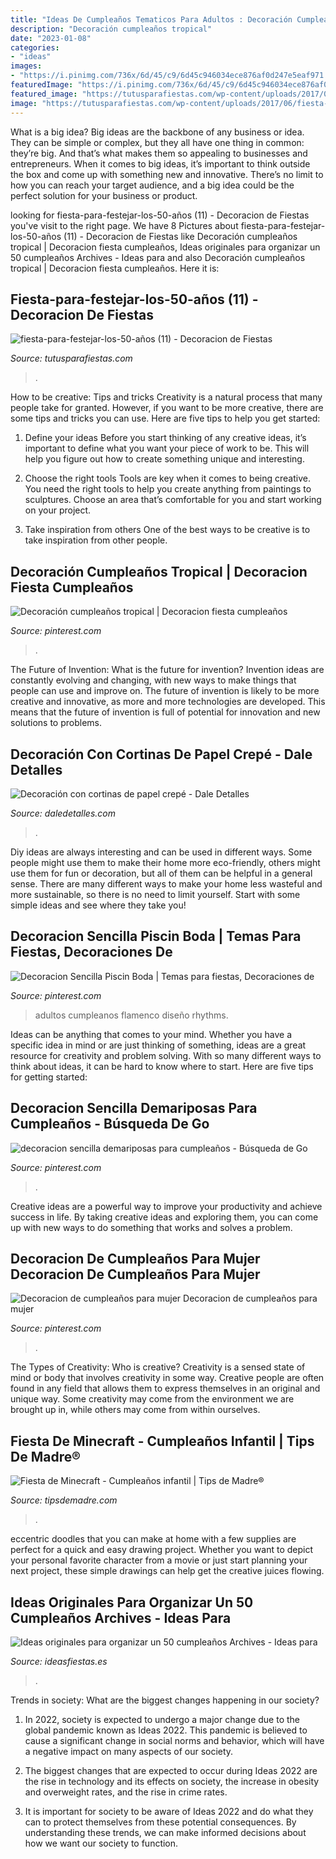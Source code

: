 ```yaml
---
title: "Ideas De Cumpleaños Tematicos Para Adultos : Decoración Cumpleaños Tropical"
description: "Decoración cumpleaños tropical"
date: "2023-01-08"
categories:
- "ideas"
images:
- "https://i.pinimg.com/736x/6d/45/c9/6d45c946034ece876af0d247e5eaf971.jpg?b=t"
featuredImage: "https://i.pinimg.com/736x/6d/45/c9/6d45c946034ece876af0d247e5eaf971.jpg?b=t"
featured_image: "https://tutusparafiestas.com/wp-content/uploads/2017/06/fiesta-para-festejar-los-50-años-11.jpg"
image: "https://tutusparafiestas.com/wp-content/uploads/2017/06/fiesta-para-festejar-los-50-años-11.jpg"
---
```



What is a big idea?
Big ideas are the backbone of any business or idea. They can be simple or complex, but they all have one thing in common: they’re big. And that’s what makes them so appealing to businesses and entrepreneurs. When it comes to big ideas, it’s important to think outside the box and come up with something new and innovative. There’s no limit to how you can reach your target audience, and a big idea could be the perfect solution for your business or product.

	

		
looking for fiesta-para-festejar-los-50-años (11) - Decoracion de Fiestas you've visit to the right page. We have 8 Pictures about fiesta-para-festejar-los-50-años (11) - Decoracion de Fiestas like Decoración cumpleaños tropical | Decoracion fiesta cumpleaños, Ideas originales para organizar un 50 cumpleaños Archives - Ideas para and also Decoración cumpleaños tropical | Decoracion fiesta cumpleaños. Here it is:
		
    
## Fiesta-para-festejar-los-50-años (11) - Decoracion De Fiestas

<img loading=lazy src="https://tutusparafiestas.com/wp-content/uploads/2017/06/fiesta-para-festejar-los-50-años-11.jpg" onerror="this.onerror=null;this.src='https://tse1.mm.bing.net/th?id=OIP.3vGE41hu3Kk1Mpciw_K3GAAAAA&amp;pid=15.1';" alt="fiesta-para-festejar-los-50-años (11) - Decoracion de Fiestas">

_Source: tutusparafiestas.com_

>. 

	

How to be creative: Tips and tricks
Creativity is a natural process that many people take for granted. However, if you want to be more creative, there are some tips and tricks you can use. Here are five tips to help you get started:
1. Define your ideas
Before you start thinking of any creative ideas, it’s important to define what you want your piece of work to be. This will help you figure out how to create something unique and interesting.

2. Choose the right tools
Tools are key when it comes to being creative. You need the right tools to help you create anything from paintings to sculptures. Choose an area that’s comfortable for you and start working on your project.
3. Take inspiration from others
One of the best ways to be creative is to take inspiration from other people.

    
## Decoración Cumpleaños Tropical | Decoracion Fiesta Cumpleaños

<img loading=lazy src="https://i.pinimg.com/736x/cc/3a/e8/cc3ae814c3d40b1236e533036b29c3fb.jpg" onerror="this.onerror=null;this.src='https://tse2.mm.bing.net/th?id=OIP.aPKQfW15pB285aBBZBsCEAHaJ3&amp;pid=15.1';" alt="Decoración cumpleaños tropical | Decoracion fiesta cumpleaños">

_Source: pinterest.com_

>. 

	

The Future of Invention: What is the future for invention?
Invention ideas are constantly evolving and changing, with new ways to make things that people can use and improve on. The future of invention is likely to be more creative and innovative, as more and more technologies are developed. This means that the future of invention is full of potential for innovation and new solutions to problems.

    
## Decoración Con Cortinas De Papel Crepé - Dale Detalles

<img loading=lazy src="https://i1.wp.com/www.daledetalles.com/wp-content/uploads/2016/08/decoracion-con-papel-creppe7.jpg" onerror="this.onerror=null;this.src='https://tse2.mm.bing.net/th?id=OIP.0EOvMXrU5VQqt_BK8aCABgHaLD&amp;pid=15.1';" alt="Decoración con cortinas de papel crepé - Dale Detalles">

_Source: daledetalles.com_

>. 

	

Diy ideas are always interesting and can be used in different ways. Some people might use them to make their home more eco-friendly, others might use them for fun or decoration, but all of them can be helpful in a general sense. There are many different ways to make your home less wasteful and more sustainable, so there is no need to limit yourself. Start with some simple ideas and see where they take you!

    
## Decoracion Sencilla Piscin Boda | Temas Para Fiestas, Decoraciones De

<img loading=lazy src="https://i.pinimg.com/736x/91/26/f5/9126f58c79ff2d6aacab3648d33451ee.jpg" onerror="this.onerror=null;this.src='https://tse1.mm.bing.net/th?id=OIP.IsooTkKst8qMNNBdptL_rwHaJ4&amp;pid=15.1';" alt="Decoracion Sencilla Piscin Boda | Temas para fiestas, Decoraciones de">

_Source: pinterest.com_

>adultos cumpleanos flamenco diseño rhythms. 

	

Ideas can be anything that comes to your mind. Whether you have a specific idea in mind or are just thinking of something, ideas are a great resource for creativity and problem solving. With so many different ways to think about ideas, it can be hard to know where to start. Here are five tips for getting started: 

    
## Decoracion Sencilla Demariposas Para Cumpleaños - Búsqueda De Go

<img loading=lazy src="https://i.pinimg.com/736x/f3/50/4b/f3504b0ee2e75e8c78e150593f69a1fa.jpg" onerror="this.onerror=null;this.src='https://tse4.mm.bing.net/th?id=OIP.XpAiTT1LfVfe6Mp1O8u6vwAAAA&amp;pid=15.1';" alt="decoracion sencilla demariposas para cumpleaños - Búsqueda de Go">

_Source: pinterest.com_

>. 

	

Creative ideas are a powerful way to improve your productivity and achieve success in life. By taking creative ideas and exploring them, you can come up with new ways to do something that works and solves a problem.

    
## Decoracion De Cumpleaños Para Mujer Decoracion De Cumpleaños Para Mujer

<img loading=lazy src="https://i.pinimg.com/736x/6d/45/c9/6d45c946034ece876af0d247e5eaf971.jpg?b=t" onerror="this.onerror=null;this.src='https://tse1.mm.bing.net/th?id=OIP.80cAk5i_JS-5tatrUkkf-AHaJ4&amp;pid=15.1';" alt="Decoracion de cumpleaños para mujer Decoracion de cumpleaños para mujer">

_Source: pinterest.com_

>. 

	

The Types of Creativity: Who is creative?
Creativity is a sensed state of mind or body that involves creativity in some way. Creative people are often found in any field that allows them to express themselves in an original and unique way. Some creativity may come from the environment we are brought up in, while others may come from within ourselves.

    
## Fiesta De Minecraft - Cumpleaños Infantil | Tips De Madre®

<img loading=lazy src="https://tipsdemadre.com/wp-content/uploads/2017/06/minecraft-cumpleanos-ninos.jpg" onerror="this.onerror=null;this.src='https://tse4.mm.bing.net/th?id=OIP.fv43LVm7jTzwmpDNc-L50gHaIn&amp;pid=15.1';" alt="Fiesta de Minecraft - Cumpleaños infantil | Tips de Madre®">

_Source: tipsdemadre.com_

>. 

	

eccentric doodles that you can make at home with a few supplies are perfect for a quick and easy drawing project. Whether you want to depict your personal favorite character from a movie or just start planning your next project, these simple drawings can help get the creative juices flowing.

    
## Ideas Originales Para Organizar Un 50 Cumpleaños Archives - Ideas Para

<img loading=lazy src="https://www.ideasfiestas.es/wp-content/themes/braxton/images/cache/50-cumpleanos.jpg" onerror="this.onerror=null;this.src='https://tse4.mm.bing.net/th?id=OIP.Aik8F8XVL9Ix7G97r97z-gAAAA&amp;pid=15.1';" alt="Ideas originales para organizar un 50 cumpleaños Archives - Ideas para">

_Source: ideasfiestas.es_

>. 

	

Trends in society: What are the biggest changes happening in our society?
1. In 2022, society is expected to undergo a major change due to the global pandemic known as Ideas 2022. This pandemic is believed to cause a significant change in social norms and behavior, which will have a negative impact on many aspects of our society.
2. The biggest changes that are expected to occur during Ideas 2022 are the rise in technology and its effects on society, the increase in obesity and overweight rates, and the rise in crime rates.

3. It is important for society to be aware of Ideas 2022 and do what they can to protect themselves from these potential consequences. By understanding these trends, we can make informed decisions about how we want our society to function.

